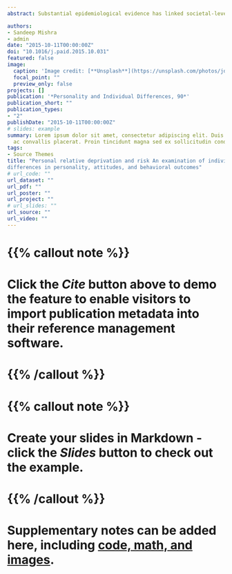 ```yaml
---
abstract: Substantial epidemiological evidence has linked societal-level inequality and outcomes associated with risk-taking (e.g., teen pregnancy, crime, violence). However, little research has examined whether downstream psychological consequences of inequality are similarly associated with risk-related outcomes. We examined whether subjective feelings of personal relative deprivation—a key affective consequence of competitive disadvantage and victimization by inequality—were associated with risk-related individual differences in a diverse community sample (n=328). Personal relative deprivation was associated with personality traits associated with risk (high impulsivity, low self-control, and facets of sensation-seeking), risk-related attitudes (in ethical, gambling, and health/safety domains), and behavioral outcomes (gambling and problem gambling, future discounting, antisocial conduct, and criminal outcomes), but not with two laboratory behavioral risk tasks. Together, the results indicate that subjective feelings of relative deprivation predict individual differences in key personality traits, attitudes, and behaviors associated with risk.

authors:
- Sandeep Mishra
- admin
date: "2015-10-11T00:00:00Z"
doi: "10.1016/j.paid.2015.10.031"
featured: false
image:
  caption: 'Image credit: [**Unsplash**](https://unsplash.com/photos/jdD8gXaTZsc)'
  focal_point: ""
  preview_only: false
projects: []
publication: '*Personality and Individual Differences, 90*'
publication_short: ""
publication_types:
- "2"
publishDate: "2015-10-11T00:00:00Z"
# slides: example
summary: Lorem ipsum dolor sit amet, consectetur adipiscing elit. Duis posuere tellus
  ac convallis placerat. Proin tincidunt magna sed ex sollicitudin condimentum.
tags:
- Source Themes
title: "Personal relative deprivation and risk An examination of individual
differences in personality, attitudes, and behavioral outcomes"
# url_code: ""
url_dataset: ""
url_pdf: ""
url_poster: ""
url_project: ""
# url_slides: ""
url_source: ""
url_video: ""
---
```


# {{% callout note %}}
# Click the *Cite* button above to demo the feature to enable visitors to import publication metadata into their reference management software.
# {{% /callout %}}

# {{% callout note %}}
# Create your slides in Markdown - click the *Slides* button to check out the example.
# {{% /callout %}}

# Supplementary notes can be added here, including [code, math, and images](https://wowchemy.com/docs/writing-markdown-latex/).
